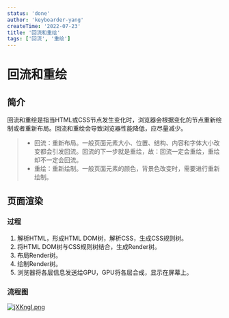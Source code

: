 ```yaml
---
status: 'done'
author: 'keyboarder-yang'
createTime: '2022-07-23'
title: '回流和重绘'
tags: ['回流', '重绘']
---
```

# 回流和重绘

## 简介

回流和重绘是指当HTML或CSS节点发生变化时，浏览器会根据变化的节点重新绘制或者重新布局。回流和重绘会导致浏览器性能降低，应尽量减少。

> + 回流：重新布局。一般页面元素大小、位置、结构、内容和字体大小改变都会引发回流。回流的下一步就是重绘，故：回流一定会重绘，重绘却不一定会回流。
> + 重绘：重新绘制。一般页面元素的颜色，背景色改变时，需要进行重新绘制。

## 页面渲染

### 过程

1. 解析HTML，形成HTML DOM树，解析CSS，生成CSS规则树。
2. 将HTML DOM树与CSS规则树结合，生成Render树。
3. 布局Render树。
4. 绘制Render树。
5. 浏览器将各层信息发送给GPU，GPU将各层合成，显示在屏幕上。

### 流程图

[![jXKngI.png](https://s1.ax1x.com/2022/07/23/jXKngI.png)](https://imgtu.com/i/jXKngI)





